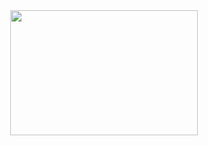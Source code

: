 <div align="center">
  <img src="https://c.tenor.com/QP4hU_uG9x4AAAAd/revolution.gif" 
     width="300" 
     height="200" />
</div>
